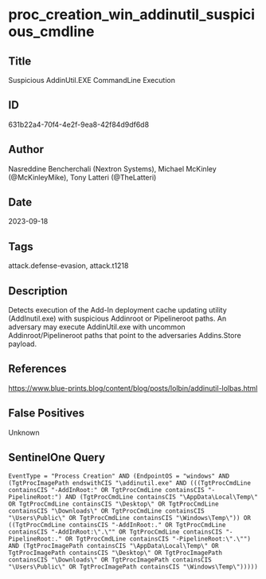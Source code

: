 # proc_creation_win_addinutil_suspicious_cmdline

## Title
Suspicious AddinUtil.EXE CommandLine Execution

## ID
631b22a4-70f4-4e2f-9ea8-42f84d9df6d8

## Author
Nasreddine Bencherchali (Nextron Systems), Michael McKinley (@McKinleyMike), Tony Latteri (@TheLatteri)

## Date
2023-09-18

## Tags
attack.defense-evasion, attack.t1218

## Description
Detects execution of the Add-In deployment cache updating utility (AddInutil.exe) with suspicious Addinroot or Pipelineroot paths. An adversary may execute AddinUtil.exe with uncommon Addinroot/Pipelineroot paths that point to the adversaries Addins.Store payload.


## References
https://www.blue-prints.blog/content/blog/posts/lolbin/addinutil-lolbas.html

## False Positives
Unknown

## SentinelOne Query
```
EventType = "Process Creation" AND (EndpointOS = "windows" AND (TgtProcImagePath endswithCIS "\addinutil.exe" AND (((TgtProcCmdLine containsCIS "-AddInRoot:" OR TgtProcCmdLine containsCIS "-PipelineRoot:") AND (TgtProcCmdLine containsCIS "\AppData\Local\Temp\" OR TgtProcCmdLine containsCIS "\Desktop\" OR TgtProcCmdLine containsCIS "\Downloads\" OR TgtProcCmdLine containsCIS "\Users\Public\" OR TgtProcCmdLine containsCIS "\Windows\Temp\")) OR ((TgtProcCmdLine containsCIS "-AddInRoot:." OR TgtProcCmdLine containsCIS "-AddInRoot:\".\"" OR TgtProcCmdLine containsCIS "-PipelineRoot:." OR TgtProcCmdLine containsCIS "-PipelineRoot:\".\"") AND (TgtProcImagePath containsCIS "\AppData\Local\Temp\" OR TgtProcImagePath containsCIS "\Desktop\" OR TgtProcImagePath containsCIS "\Downloads\" OR TgtProcImagePath containsCIS "\Users\Public\" OR TgtProcImagePath containsCIS "\Windows\Temp\")))))

```